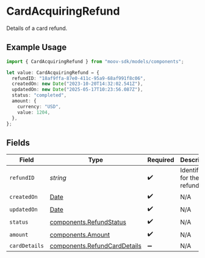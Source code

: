 # CardAcquiringRefund

Details of a card refund.

## Example Usage

```typescript
import { CardAcquiringRefund } from "moov-sdk/models/components";

let value: CardAcquiringRefund = {
  refundID: "18af9ffa-87e0-411c-95a9-68af991f8c06",
  createdOn: new Date("2023-10-20T14:32:02.541Z"),
  updatedOn: new Date("2025-05-17T10:23:56.087Z"),
  status: "completed",
  amount: {
    currency: "USD",
    value: 1204,
  },
};
```

## Fields

| Field                                                                                         | Type                                                                                          | Required                                                                                      | Description                                                                                   |
| --------------------------------------------------------------------------------------------- | --------------------------------------------------------------------------------------------- | --------------------------------------------------------------------------------------------- | --------------------------------------------------------------------------------------------- |
| `refundID`                                                                                    | *string*                                                                                      | :heavy_check_mark:                                                                            | Identifier for the refund.                                                                    |
| `createdOn`                                                                                   | [Date](https://developer.mozilla.org/en-US/docs/Web/JavaScript/Reference/Global_Objects/Date) | :heavy_check_mark:                                                                            | N/A                                                                                           |
| `updatedOn`                                                                                   | [Date](https://developer.mozilla.org/en-US/docs/Web/JavaScript/Reference/Global_Objects/Date) | :heavy_check_mark:                                                                            | N/A                                                                                           |
| `status`                                                                                      | [components.RefundStatus](../../models/components/refundstatus.md)                            | :heavy_check_mark:                                                                            | N/A                                                                                           |
| `amount`                                                                                      | [components.Amount](../../models/components/amount.md)                                        | :heavy_check_mark:                                                                            | N/A                                                                                           |
| `cardDetails`                                                                                 | [components.RefundCardDetails](../../models/components/refundcarddetails.md)                  | :heavy_minus_sign:                                                                            | N/A                                                                                           |